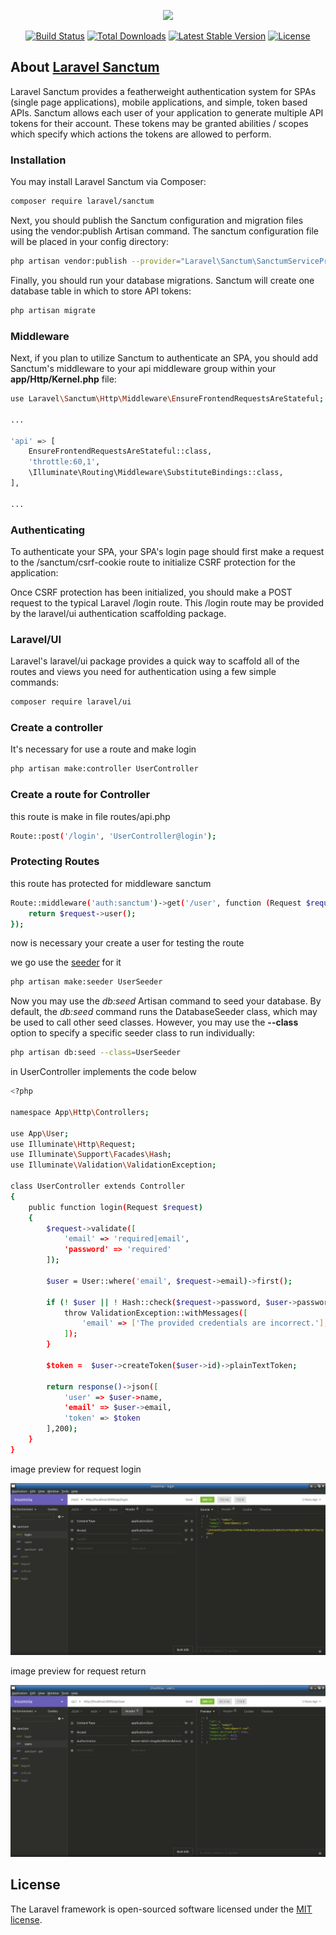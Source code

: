 <p align="center"><img src="https://res.cloudinary.com/dtfbvvkyp/image/upload/v1566331377/laravel-logolockup-cmyk-red.svg" width="400"></p>

<p align="center">
<a href="https://travis-ci.org/laravel/framework"><img src="https://travis-ci.org/laravel/framework.svg" alt="Build Status"></a>
<a href="https://packagist.org/packages/laravel/framework"><img src="https://poser.pugx.org/laravel/framework/d/total.svg" alt="Total Downloads"></a>
<a href="https://packagist.org/packages/laravel/framework"><img src="https://poser.pugx.org/laravel/framework/v/stable.svg" alt="Latest Stable Version"></a>
<a href="https://packagist.org/packages/laravel/framework"><img src="https://poser.pugx.org/laravel/framework/license.svg" alt="License"></a>
</p>

## About [Laravel Sanctum](https://laravel.com/docs/7.x/sanctum)
Laravel Sanctum provides a featherweight authentication system for SPAs (single page applications), mobile applications, and simple, token based APIs. Sanctum allows each user of your application to generate multiple API tokens for their account. These tokens may be granted abilities / scopes which specify which actions the tokens are allowed to perform. 

### Installation
You may install Laravel Sanctum via Composer:
```bash
composer require laravel/sanctum
```

Next, you should publish the Sanctum configuration and migration files using the vendor:publish Artisan command. The sanctum configuration file will be placed in your config directory:

```bash
php artisan vendor:publish --provider="Laravel\Sanctum\SanctumServiceProvider"

```

Finally, you should run your database migrations. Sanctum will create one database table in which to store API tokens:

```bash
php artisan migrate
```
### Middleware
Next, if you plan to utilize Sanctum to authenticate an SPA, you should add Sanctum's middleware to your api middleware group within your **app/Http/Kernel.php** file:
```bash
use Laravel\Sanctum\Http\Middleware\EnsureFrontendRequestsAreStateful;

...

'api' => [
    EnsureFrontendRequestsAreStateful::class,
    'throttle:60,1',
    \Illuminate\Routing\Middleware\SubstituteBindings::class,
],

...
```

### Authenticating

To authenticate your SPA, your SPA's login page should first make a request to the /sanctum/csrf-cookie route to initialize CSRF protection for the application:  

Once CSRF protection has been initialized, you should make a POST request to the typical Laravel /login route. This /login route may be provided by the laravel/ui authentication scaffolding package.

### Laravel/UI

Laravel's laravel/ui package provides a quick way to scaffold all of the routes and views you need for authentication using a few simple commands:

```bash
composer require laravel/ui

```

### Create a controller

It's necessary for use a route and make login
```bash
php artisan make:controller UserController
```

### Create a route for Controller

this route is make in file routes/api.php
```bash
Route::post('/login', 'UserController@login');
```

### Protecting Routes

this route has protected for middleware sanctum

```bash
Route::middleware('auth:sanctum')->get('/user', function (Request $request) {
    return $request->user();
});
```

now is necessary your create a user for testing the route

we go use the [seeder](https://laravel.com/docs/7.x/seeding#writing-seeders) for it

```bash
php artisan make:seeder UserSeeder
```


Now you may use the *db:seed* Artisan command to seed your database. By default, the *db:seed* command runs the DatabaseSeeder class, which may be used to call other seed classes. However, you may use the **--class** option to specify a specific seeder class to run individually:
```bash
php artisan db:seed --class=UserSeeder
```

in UserController implements the code below

```bash
<?php

namespace App\Http\Controllers;

use App\User;
use Illuminate\Http\Request;
use Illuminate\Support\Facades\Hash;
use Illuminate\Validation\ValidationException;

class UserController extends Controller
{
    public function login(Request $request)
    {
        $request->validate([
            'email' => 'required|email',
            'password' => 'required'
        ]);

        $user = User::where('email', $request->email)->first();

        if (! $user || ! Hash::check($request->password, $user->password)) {
            throw ValidationException::withMessages([
                'email' => ['The provided credentials are incorrect.'],
            ]);
        }

        $token =  $user->createToken($user->id)->plainTextToken;

        return response()->json([
            'user' => $user->name,
            'email' => $user->email,
            'token' => $token
        ],200);
    }
}
```
image preview for request login

![login](public/img/login.png)

image preview for request return

![login](public/img/users.png)

## License

The Laravel framework is open-sourced software licensed under the [MIT license](https://opensource.org/licenses/MIT).

